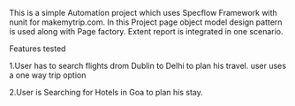 This is a simple Automation project which uses Specflow Framework with nunit  for makemytrip.com.
In this Project page object model design pattern is used along with Page factory.
Extent report is integrated in one scenario.


Features tested

1.User has to search flights drom Dublin to Delhi to plan his travel.
user uses a one way trip option

2.User is Searching for Hotels in Goa to plan his stay.
